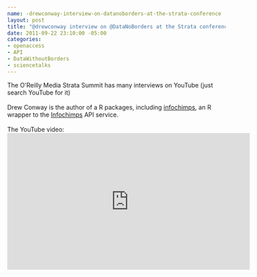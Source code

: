 ```yaml
--- 
name: -drewconway-interview-on-datanoborders-at-the-strata-conference
layout: post
title: "@drewconway interview on @DataNoBorders at the Strata conference"
date: 2011-09-22 23:10:00 -05:00
categories: 
- openaccess
- API
- DataWithoutBorders
- sciencetalks
---
```

The O'Reilly Media Strata Summit has many interviews on YouTube (just search YouTube for it)<br /><br />Drew Conway is the author of a R packages, including <a href="http://cran.r-project.org/web/packages/infochimps/index.html">infochimps</a>, an R wrapper to the <a href="http://www.infochimps.com/">Infochimps</a> API service.<br /><br />The YouTube video:<iframe allowfullscreen="" frameborder="0" height="315" src="http://www.youtube.com/embed/fsnnwTWoOLk" width="560"></iframe><br /><br /><br />
